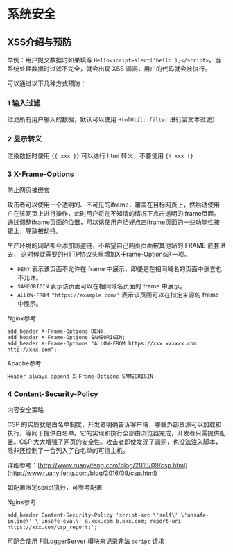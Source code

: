 # 系统安全

## XSS介绍与预防

举例：用户提交数据时如果填写 `Hello<script>alert('hello');</script>`，当系统处理数据时过滤不完全，就会出现 XSS 漏洞，用户的代码就会被执行。

可以通过以下几种方式预防：

### 1 输入过滤

过滤所有用户输入的数据，默认可以使用 `HtmlUtil::filter` 进行富文本过滤）

### 2 显示转义

渲染数据时使用 `{{ xxx }}` 可以进行 html 转义，不要使用 `{! xxx !}`

### 3 X-Frame-Options

防止网页被嵌套

攻击者可以使用一个透明的、不可见的iframe，覆盖在目标网页上，然后诱使用户在该网页上进行操作，此时用户将在不知情的情况下点击透明的iframe页面。通过调整iframe页面的位置，可以诱使用户恰好点击iframe页面的一些功能性按钮上，导致被劫持。

生产环境的网站都会添加防盗链，不希望自己网页页面被其他站的 FRAME 嵌套进去， 这时候就需要的HTTP协议头里增加X-Frame-Options这一项。

- `DENY` 表示该页面不允许在 frame 中展示，即便是在相同域名的页面中嵌套也不允许。
- `SAMEORIGIN` 表示该页面可以在相同域名页面的 frame 中展示。
- `ALLOW-FROM "https://example.com/"` 表示该页面可以在指定来源的 frame 中展示。

Nginx参考

```
add_header X-Frame-Options DENY;
add_header X-Frame-Options SAMEORIGIN;
add_header X-Frame-Options "ALLOW-FROM https://xxx.xxxxxx.com http://xxx.com";
```

Apache参考

```
Header always append X-Frame-Options SAMEORIGIN
```



### 4 Content-Security-Policy

内容安全策略

CSP 的实质就是白名单制度，开发者明确告诉客户端，哪些外部资源可以加载和执行，等同于提供白名单。它的实现和执行全部由浏览器完成，开发者只需提供配置。CSP 大大增强了网页的安全性。攻击者即使发现了漏洞，也没法注入脚本，除非还控制了一台列入了白名单的可信主机。

详细参考：[http://www.ruanyifeng.com/blog/2016/09/csp.html](http://www.ruanyifeng.com/blog/2016/09/csp.html)

如配置限定script执行，可参考配置

Nginx参考

```
add_header Content-Security-Policy 'script-src \'self\' \'unsafe-inline\' \'unsafe-eval\' a.xxx.com b.xxx.com; report-uri https://xxx.com/csp_report;';
```

可配合使用 [FELoggerServer](https://modstart.com/m/FELoggerServer) 模块来记录非法 `script` 请求

